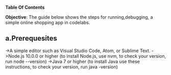 
**Table Of Contents**

**Objective**: The guide below shows the steps for running,debugging, a simple online shopping app in codelabs.

## a.Prerequesites
   ->A simple editor such as Visual Studio Code, Atom, or Sublime Text.
   ->Node.js 10.0.0 or higher (to install Node.js, use nvm, to check your version, run node --version)
   ->Java 7 or higher (to install Java use these instructions, to check your version, run java -version)

